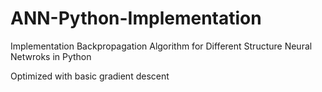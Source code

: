 # ANN-Python-Implementation
Implementation Backpropagation Algorithm for Different Structure Neural Netwroks in Python

Optimized with basic gradient descent
